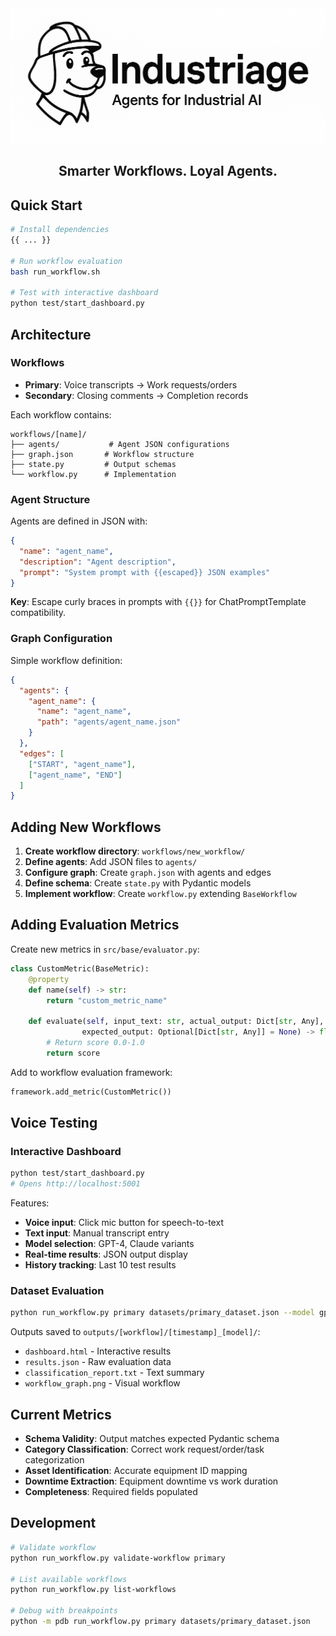 <div align="center">

<img src="assets/industriage.png" alt="Industriage Logo" />
<br>
<h1 style="text-align:center; font-size:1.5em; display: flex; justify-content: center; align-items: center;">
    Smarter Workflows. Loyal Agents.
</h1>

</div>

## Quick Start

```bash
# Install dependencies
{{ ... }}

# Run workflow evaluation
bash run_workflow.sh

# Test with interactive dashboard
python test/start_dashboard.py
```

## Architecture

### Workflows
- **Primary**: Voice transcripts → Work requests/orders
- **Secondary**: Closing comments → Completion records

Each workflow contains:
```
workflows/[name]/
├── agents/           # Agent JSON configurations
├── graph.json       # Workflow structure
├── state.py         # Output schemas
└── workflow.py      # Implementation
```

### Agent Structure

Agents are defined in JSON with:
```json
{
  "name": "agent_name",
  "description": "Agent description", 
  "prompt": "System prompt with {{escaped}} JSON examples"
}
```

**Key**: Escape curly braces in prompts with `{{}}` for ChatPromptTemplate compatibility.

### Graph Configuration

Simple workflow definition:
```json
{
  "agents": {
    "agent_name": {
      "name": "agent_name",
      "path": "agents/agent_name.json"
    }
  },
  "edges": [
    ["START", "agent_name"],
    ["agent_name", "END"]
  ]
}
```

## Adding New Workflows

1. **Create workflow directory**: `workflows/new_workflow/`
2. **Define agents**: Add JSON files to `agents/`
3. **Configure graph**: Create `graph.json` with agents and edges
4. **Define schema**: Create `state.py` with Pydantic models
5. **Implement workflow**: Create `workflow.py` extending `BaseWorkflow`

## Adding Evaluation Metrics

Create new metrics in `src/base/evaluator.py`:

```python
class CustomMetric(BaseMetric):
    @property
    def name(self) -> str:
        return "custom_metric_name"
    
    def evaluate(self, input_text: str, actual_output: Dict[str, Any], 
                expected_output: Optional[Dict[str, Any]] = None) -> float:
        # Return score 0.0-1.0
        return score
```

Add to workflow evaluation framework:
```python
framework.add_metric(CustomMetric())
```

## Voice Testing

### Interactive Dashboard
```bash
python test/start_dashboard.py
# Opens http://localhost:5001
```

Features:
- **Voice input**: Click mic button for speech-to-text
- **Text input**: Manual transcript entry
- **Model selection**: GPT-4, Claude variants
- **Real-time results**: JSON output display
- **History tracking**: Last 10 test results

### Dataset Evaluation
```bash
python run_workflow.py primary datasets/primary_dataset.json --model gpt-4o-mini
```

Outputs saved to `outputs/[workflow]/[timestamp]_[model]/`:
- `dashboard.html` - Interactive results
- `results.json` - Raw evaluation data
- `classification_report.txt` - Text summary
- `workflow_graph.png` - Visual workflow

## Current Metrics

- **Schema Validity**: Output matches expected Pydantic schema
- **Category Classification**: Correct work request/order/task categorization  
- **Asset Identification**: Accurate equipment ID mapping
- **Downtime Extraction**: Equipment downtime vs work duration
- **Completeness**: Required fields populated

## Development

```bash
# Validate workflow
python run_workflow.py validate-workflow primary

# List available workflows  
python run_workflow.py list-workflows

# Debug with breakpoints
python -m pdb run_workflow.py primary datasets/primary_dataset.json